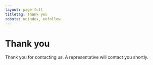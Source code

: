 ```yaml
---
layout: page-full
titletag: Thank you
robots: noindex, nofollow
---
```


# Thank you

Thank you for contacting us. A representative will contact you shortly.
